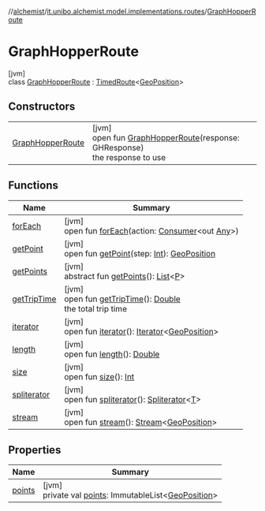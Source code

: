 //[alchemist](../../../index.md)/[it.unibo.alchemist.model.implementations.routes](../index.md)/[GraphHopperRoute](index.md)

# GraphHopperRoute

[jvm]\
class [GraphHopperRoute](index.md) : [TimedRoute](../../it.unibo.alchemist.model.interfaces/-timed-route/index.md)<[GeoPosition](../../it.unibo.alchemist.model.interfaces/-geo-position/index.md)>

## Constructors

| | |
|---|---|
| [GraphHopperRoute](-graph-hopper-route.md) | [jvm]<br>open fun [GraphHopperRoute](-graph-hopper-route.md)(response: GHResponse)<br>the response to use |

## Functions

| Name | Summary |
|---|---|
| [forEach](../../it.unibo.alchemist.expressions.implementations/-list-tree-node/index.md#-655675525%2FFunctions%2F-267951372) | [jvm]<br>open fun [forEach](../../it.unibo.alchemist.expressions.implementations/-list-tree-node/index.md#-655675525%2FFunctions%2F-267951372)(action: [Consumer](https://docs.oracle.com/javase/8/docs/api/java/util/function/Consumer.html)<out [Any](https://kotlinlang.org/api/latest/jvm/stdlib/kotlin/-any/index.html)>) |
| [getPoint](get-point.md) | [jvm]<br>open fun [getPoint](get-point.md)(step: [Int](https://kotlinlang.org/api/latest/jvm/stdlib/kotlin/-int/index.html)): [GeoPosition](../../it.unibo.alchemist.model.interfaces/-geo-position/index.md) |
| [getPoints](../../it.unibo.alchemist.model.interfaces/-route/get-points.md) | [jvm]<br>abstract fun [getPoints](../../it.unibo.alchemist.model.interfaces/-route/get-points.md)(): [List](https://docs.oracle.com/javase/8/docs/api/java/util/List.html)<[P](../../it.unibo.alchemist.model.interfaces/-timed-route/index.md)> |
| [getTripTime](get-trip-time.md) | [jvm]<br>open fun [getTripTime](get-trip-time.md)(): [Double](https://kotlinlang.org/api/latest/jvm/stdlib/kotlin/-double/index.html)<br>the total trip time |
| [iterator](iterator.md) | [jvm]<br>open fun [iterator](iterator.md)(): [Iterator](https://docs.oracle.com/javase/8/docs/api/java/util/Iterator.html)<[GeoPosition](../../it.unibo.alchemist.model.interfaces/-geo-position/index.md)> |
| [length](length.md) | [jvm]<br>open fun [length](length.md)(): [Double](https://kotlinlang.org/api/latest/jvm/stdlib/kotlin/-double/index.html) |
| [size](size.md) | [jvm]<br>open fun [size](size.md)(): [Int](https://kotlinlang.org/api/latest/jvm/stdlib/kotlin/-int/index.html) |
| [spliterator](../../it.unibo.alchemist.expressions.implementations/-list-tree-node/index.md#-677603448%2FFunctions%2F-267951372) | [jvm]<br>open fun [spliterator](../../it.unibo.alchemist.expressions.implementations/-list-tree-node/index.md#-677603448%2FFunctions%2F-267951372)(): [Spliterator](https://docs.oracle.com/javase/8/docs/api/java/util/Spliterator.html)<[T](https://docs.oracle.com/javase/8/docs/api/java/lang/Iterable.html)> |
| [stream](stream.md) | [jvm]<br>open fun [stream](stream.md)(): [Stream](https://docs.oracle.com/javase/8/docs/api/java/util/stream/Stream.html)<[GeoPosition](../../it.unibo.alchemist.model.interfaces/-geo-position/index.md)> |

## Properties

| Name | Summary |
|---|---|
| [points](points.md) | [jvm]<br>private val [points](points.md): ImmutableList<[GeoPosition](../../it.unibo.alchemist.model.interfaces/-geo-position/index.md)> |
